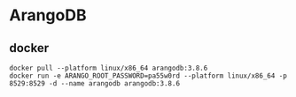 # ArangoDB

## docker

    docker pull --platform linux/x86_64 arangodb:3.8.6
    docker run -e ARANGO_ROOT_PASSWORD=pa55w0rd --platform linux/x86_64 -p 8529:8529 -d --name arangodb arangodb:3.8.6
